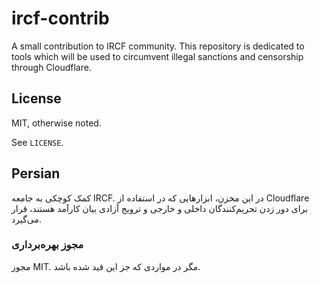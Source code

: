 # ircf-contrib
A small contribution to IRCF community. This repository is dedicated to tools which will be used to circumvent illegal sanctions and censorship through Cloudflare.


## License
MIT, otherwise noted.

See `LICENSE`.

## Persian
کمک کوچکی به جامعه IRCF. در این مخزن، ابزارهایی که در استفاده از Cloudflare برای دور زدن تحریم‌کنندگان داخلی و خارجی و ترویج آزادی بیان کارآمد هستند، قرار می‌گیرد.

### مجوز بهره‌برداری
مجوز MIT. مگر در مواردی که جز این قید شده باشد.
